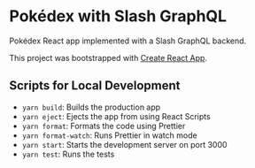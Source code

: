 # Pokédex with Slash GraphQL

Pokédex React app implemented with a Slash GraphQL backend.

This project was bootstrapped with [Create React App](https://github.com/facebook/create-react-app).

## Scripts for Local Development

- `yarn build`: Builds the production app
- `yarn eject`: Ejects the app from using React Scripts
- `yarn format`: Formats the code using Prettier
- `yarn format-watch`: Runs Prettier in watch mode
- `yarn start`: Starts the development server on port 3000
- `yarn test`: Runs the tests
